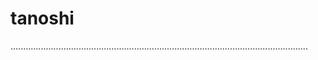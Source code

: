 # tanoshi

......................................................................................................................